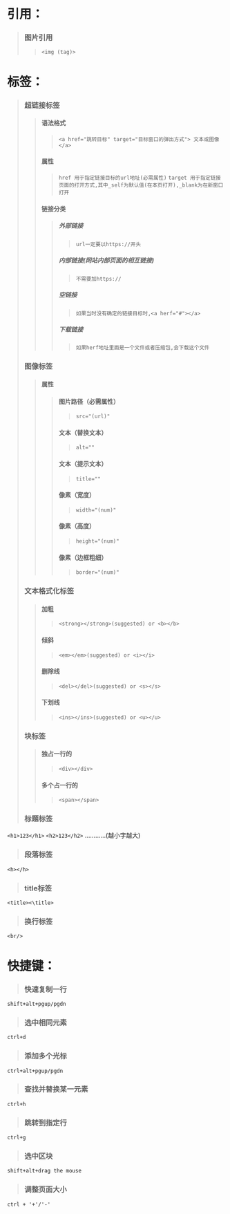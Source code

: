 # 引用：
>### 图片引用
>>`<img (tag)>`
# 标签：
>### 超链接标签
>>#### 语法格式
>>>`<a href="跳转目标" target="目标窗口的弹出方式"> 文本或图像 </a>`
>>#### 属性
>>>`href 用于指定链接目标的url地址(必需属性)`
>>>`target 用于指定链接页面的打开方式,其中_self为默认值(在本页打开),_blank为在新窗口打开`
>>#### 链接分类
>>>##### 外部链接
>>>>`url一定要以https://开头`
>>>##### 内部链接(网站内部页面的相互链接)
>>>>`不需要加https://`
>>>##### 空链接
>>>>`如果当时没有确定的链接目标时,<a herf="#"></a>`
>>>##### 下载链接
>>>>`如果herf地址里面是一个文件或者压缩包,会下载这个文件`
>### 图像标签
>>#### 属性
>>>#### 图片路径（必需属性）
>>>>`src="(url)"`
>>>#### 文本（替换文本）
>>>>`alt=""`
>>>#### 文本（提示文本）
>>>>`title=""`
>>>#### 像素（宽度）
>>>>`width="(num)"`
>>>#### 像素（高度）
>>>>`height="(num)"`
>>>#### 像素（边框粗细）
>>>>`border="(num)"`
>### 文本格式化标签
>>#### 加粗
>>>`<strong></strong>(suggested) or <b></b>`
>>#### 倾斜
>>>`<em></em>(suggested) or <i></i>`
>>#### 删除线
>>>`<del></del>(suggested) or <s></s>`
>>#### 下划线
>>>`<ins></ins>(suggested) or <u></u>`
>### 块标签
>>#### 独占一行的
>>>`<div></div>`
>>#### 多个占一行的
>>>`<span></span>`
>### 标题标签
`<h1>123</h1>`
`<h2>123</h2>`
…………(越小字越大)
>### 段落标签
`<h></h>`
>### title标签
`<title><\title>`
>### 换行标签
`<br/>`
# 快捷键：
>### 快速复制一行
`shift+alt+pgup/pgdn`

>### 选中相同元素
`ctrl+d`
>### 添加多个光标
`ctrl+alt+pgup/pgdn`
>### 查找并替换某一元素
`ctrl+h`
>### 跳转到指定行
`ctrl+g`
>### 选中区块
`shift+alt+drag the mouse`
>### 调整页面大小
`ctrl + '+'/'-'`